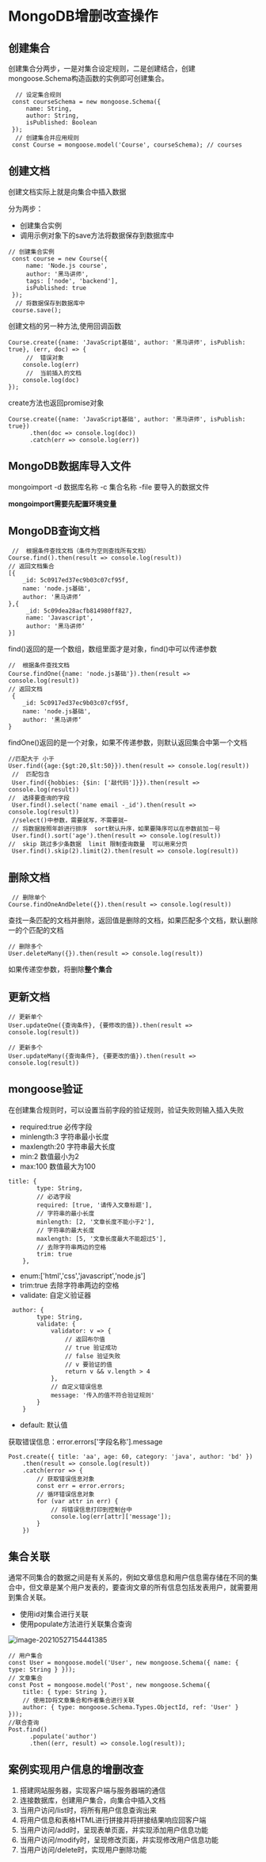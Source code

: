# MongoDB增删改查操作

## 创建集合

创建集合分两步，一是对集合设定规则，二是创建结合，创建mongoose.Schema构造函数的实例即可创建集合。

```
  // 设定集合规则
 const courseSchema = new mongoose.Schema({
     name: String,
     author: String,
     isPublished: Boolean
 });
  // 创建集合并应用规则
 const Course = mongoose.model('Course', courseSchema); // courses
```

## 创建文档

创建文档实际上就是向集合中插入数据

分为两步：

+ 创建集合实例
+ 调用示例对象下的save方法将数据保存到数据库中

```
// 创建集合实例
 const course = new Course({
     name: 'Node.js course',
     author: '黑马讲师',
     tags: ['node', 'backend'],
     isPublished: true
 });
  // 将数据保存到数据库中
 course.save();
```

创建文档的另一种方法,使用回调函数

```
Course.create({name: 'JavaScript基础', author: '黑马讲师', isPublish: true}, (err, doc) => { 
     //  错误对象
    console.log(err)
     //  当前插入的文档
    console.log(doc)
});
```

create方法也返回promise对象

```
Course.create({name: 'JavaScript基础', author: '黑马讲师', isPublish: true})
      .then(doc => console.log(doc))
      .catch(err => console.log(err))
```

 ## MongoDB数据库导入文件

mongoimport -d 数据库名称 -c 集合名称 -file 要导入的数据文件

**mongoimport需要先配置环境变量**

## MongoDB查询文档

``` 
 //  根据条件查找文档（条件为空则查找所有文档）
Course.find().then(result => console.log(result))
// 返回文档集合
[{
    _id: 5c0917ed37ec9b03c07cf95f,
    name: 'node.js基础',
    author: '黑马讲师‘
},{
     _id: 5c09dea28acfb814980ff827,
     name: 'Javascript',
     author: '黑马讲师‘
}]
```

find()返回的是一个数组，数组里面才是对象，find()中可以传递参数

```
//  根据条件查找文档
Course.findOne({name: 'node.js基础'}).then(result => console.log(result))
// 返回文档
 {
    _id: 5c0917ed37ec9b03c07cf95f,
    name: 'node.js基础',
    author: '黑马讲师‘
}
```

findOne()返回的是一个对象，如果不传递参数，则默认返回集合中第一个文档

``` 
//匹配大于 小于
User.find({age:{$gt:20,$lt:50}}).then(result => console.log(result))
 //  匹配包含
 User.find({hobbies: {$in: ['敲代码']}}).then(result => console.log(result))
//  选择要查询的字段  
 User.find().select('name email -_id').then(result => console.log(result))
 //select()中参数，需要就写，不需要就—
 // 将数据按照年龄进行排序  sort默认升序，如果要降序可以在参数前加－号
 User.find().sort('age').then(result => console.log(result))
//  skip 跳过多少条数据  limit 限制查询数量  可以用来分页
 User.find().skip(2).limit(2).then(result => console.log(result))
```

## 删除文档

``` 
 // 删除单个
Course.findOneAndDelete({}).then(result => console.log(result))
```

查找一条匹配的文档并删除，返回值是删除的文档，如果匹配多个文档，默认删除一的个匹配的文档

```
// 删除多个
User.deleteMany({}).then(result => console.log(result))
```

如果传递空参数，将删除**整个集合**

## 更新文档

```
// 更新单个
User.updateOne({查询条件}, {要修改的值}).then(result => console.log(result))
```

```
// 更新多个
User.updateMany({查询条件}, {要更改的值}).then(result => console.log(result))
```

## mongoose验证

在创建集合规则时，可以设置当前字段的验证规则，验证失败则输入插入失败

* required:true 必传字段
* minlength:3 字符串最小长度
* maxlength:20 字符串最大长度
* min:2 数值最小为2
* max:100 数值最大为100

```
title: {
		type: String,
		// 必选字段
		required: [true, '请传入文章标题'],
		// 字符串的最小长度
		minlength: [2, '文章长度不能小于2'],
		// 字符串的最大长度
		maxlength: [5, '文章长度最大不能超过5'],
		// 去除字符串两边的空格
		trim: true
	},
```

* enum:['html','css','javascript','node.js']
* trim:true 去除字符串两边的空格
* validate: 自定义验证器

```
 author: {
        type: String,
        validate: {
            validator: v => {
                // 返回布尔值
                // true 验证成功
                // false 验证失败
                // v 要验证的值
                return v && v.length > 4
            },
            // 自定义错误信息
            message: '传入的值不符合验证规则'
        }
    }
```

* default: 默认值

获取错误信息：error.errors['字段名称'].message

```
Post.create({ title: 'aa', age: 60, category: 'java', author: 'bd' })
    .then(result => console.log(result))
    .catch(error => {
        // 获取错误信息对象
        const err = error.errors;
        // 循环错误信息对象
        for (var attr in err) {
            // 将错误信息打印到控制台中
            console.log(err[attr]['message']);
        }
    })
```

## 集合关联

通常不同集合的数据之间是有关系的，例如文章信息和用户信息需存储在不同的集合中，但文章是某个用户发表的，要查询文章的所有信息包括发表用户，就需要用到集合关联。

* 使用id对集合进行关联
* 使用populate方法进行关联集合查询

![image-20210527154441385](C:\Users\13272\AppData\Roaming\Typora\typora-user-images\image-20210527154441385.png)

```
// 用户集合
const User = mongoose.model('User', new mongoose.Schema({ name: { type: String } })); 
// 文章集合
const Post = mongoose.model('Post', new mongoose.Schema({
    title: { type: String },
    // 使用ID将文章集合和作者集合进行关联
    author: { type: mongoose.Schema.Types.ObjectId, ref: 'User' }
}));
//联合查询
Post.find()
      .populate('author')
      .then((err, result) => console.log(result));
```

## 案例实现用户信息的增删改查

1. 搭建网站服务器，实现客户端与服务器端的通信
2. 连接数据库，创建用户集合，向集合中插入文档
3. 当用户访问/list时，将所有用户信息查询出来
4. 将用户信息和表格HTML进行拼接并将拼接结果响应回客户端
5. 当用户访问/add时，呈现表单页面，并实现添加用户信息功能
6. 当用户访问/modify时，呈现修改页面，并实现修改用户信息功能
7. 当用户访问/delete时，实现用户删除功能

